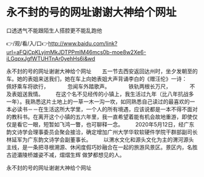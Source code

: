 # 永不封的号的网址谢谢大神给个网址
口透透气不能跟陌生人搭腔更不能乱跑他

👉/观/看/入/口👉http://www.baidu.com/link?url=aFQjCpKLyjmMkJDTPPmIM46mcs0b-moe8w2Xe6-iLGqpxJgfWTUHTnAr0yehHs6i&wd

永不封的号的网址谢谢大神给个网址　　五一节去西安返回达州时，坐夕发朝至的车。她的表姐来送我们，她在车上向她表姐大声背诵李白的《赠汪伦》一诗：　　　　佩妤乘车将欲行，　　　　忽闻车外踏歌声。　　　　铁轨两根长万尺，　　　　不及表姐送我情。
　　在这个名不见经传的小镇上，我生活过九年（比八年抗战多一年）。我熟悉这片土地上的一草一木一沟一坎，如同熟悉自己读过的最喜欢的一本必读书－－在生活这所大学里，一个人的所有境遇，应该说都是一本不得不面对的教科书。在离开这个小镇的五六年里，我一直希望着能有机会故地重游，即使仅仅是看它一眼，短暂如飞鸿一瞥，也可聊释一念。
　　2020年5月12日，经广东韵文诗学会理事委员会聚会接洽，确定增加广州大学华软软硬件学院干群部副司长林延军为广东韵文诗学会副董事长。
　　以渭水文化和源头文化为主的渭河源头主线，是一条把寻根溯源、休闲度假巧妙融合在一起的旅游风景区。景区内，名胜古迹灞陵桥雄姿不减，熠熠生辉
做梦都想见的人。

永不封的号的网址谢谢大神给个网址
